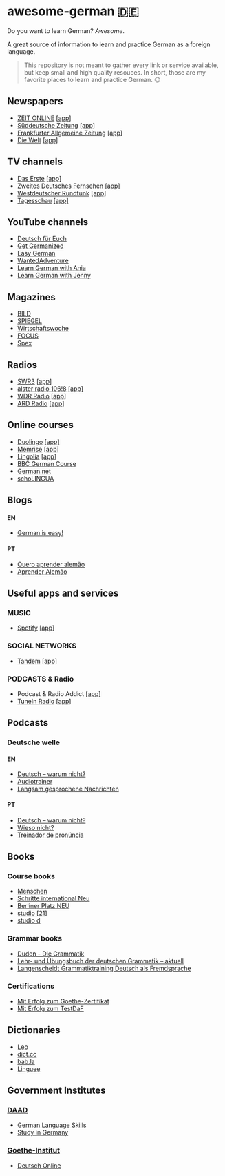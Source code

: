# awesome-german :de:
Do you want to learn German? *Awesome*.

A great source of information to learn and practice German as a foreign language.

> This repository is not meant to gather every link or service available, but keep small and high quality resouces. In short, those are my favorite places to learn and practice German. :wink:

## Newspapers
* [ZEIT ONLINE](http://www.zeit.de/) [\[app\]](https://play.google.com/store/apps/details?id=de.zeit.online)
* [Süddeutsche Zeitung](http://www.sueddeutsche.de/) [\[app\]](https://play.google.com/store/apps/details?id=de.sde.mobile)
* [Frankfurter Allgemeine Zeitung](http://www.faz.net/) [\[app\]](https://play.google.com/store/apps/details?id=net.faz.FAZ)
* [Die Welt](https://www.welt.de/) [\[app\]](https://play.google.com/store/apps/details?id=de.cellular.n24hybrid)

## TV channels
* [Das Erste](http://www.daserste.de/) [\[app\]](https://play.google.com/store/apps/details?id=com.daserste.daserste)
* [Zweites Deutsches Fernsehen](http://www.zdf.de/) [\[app\]](https://play.google.com/store/apps/details?id=com.zdf.android.mediathek)
* [Westdeutscher Rundfunk](http://www1.wdr.de/) [\[app\]](https://play.google.com/store/apps/details?id=de.wdr.ipv)
* [Tagesschau](https://www.tagesschau.de/) [\[app\]](https://play.google.com/store/apps/details?id=de.tagesschau)

## YouTube channels
* [Deutsch für Euch](https://www.youtube.com/user/DeutschFuerEuch)
* [Get Germanized](https://www.youtube.com/user/MeisterLehnsherr)
* [Easy German](https://www.youtube.com/channel/UCbxb2fqe9oNgglAoYqsYOtQ)
* [WantedAdventure](https://www.youtube.com/user/WantedAdventure)
* [Learn German with Ania](https://www.youtube.com/channel/UCZwegPHTG4gvnR0WLzaq5OQ)
* [Learn German with Jenny](https://www.youtube.com/channel/UClBrbJXNh2sFxOuvH4o5H9g)

## Magazines
* [BILD](http://www.bild.de/)
* [SPIEGEL](http://www.spiegel.de/)
* [Wirtschaftswoche](http://www.wiwo.de/)
* [FOCUS](http://www.focus.de/)
* [Spex](http://www.spex.de/)

## Radios
* [SWR3](http://www.swr3.de/) [\[app\]](https://play.google.com/store/apps/details?id=de.swr.swr3radio)
* [alster radio 106!8](http://www.alsterradio.de/) [\[app\]](https://play.google.com/store/apps/details?id=com.skelpo.alsterradio)
* [WDR Radio](http://www1.wdr.de/radio/) [\[app\]](https://play.google.com/store/apps/details?id=de.crowdradio.wdr2)
* [ARD Radio](http://www.ard.de/home/radio/Radio/22550/index.html) [\[app\]](https://play.google.com/store/apps/details?id=de.swr.avp.ard)

## Online courses
* [Duolingo](https://www.duolingo.com/) [\[app\]](https://play.google.com/store/apps/details?id=com.duolingo)
* [Memrise](https://www.memrise.com/) [\[app\]](https://play.google.com/store/apps/details?id=com.memrise.android.memrisecompanion)
* [Lingolia](https://deutsch.lingolia.com/en/) [\[app\]](https://play.google.com/store/apps/details?id=com.lingolia.daily.app)
* [BBC German Course](http://www.bbc.co.uk/languages/german/)
* [German.net](http://german.net/)
* [schoLINGUA](https://www.scholingua.com/en/de/conjugation-trainer)

## Blogs

#### EN
* [German is easy!](https://yourdailygerman.com/)

#### PT
* [Quero aprender alemão](http://www.aprenderalemao.com/)
* [Aprender Alemão](http://www.aprender-alemao.com/index.html)

## Useful apps and services

### MUSIC
* [Spotify](https://spotify.com/) [\[app\]](https://play.google.com/store/apps/details?id=com.spotify.music)

### SOCIAL NETWORKS
* [Tandem](https://www.tandem.net/) [\[app\]](https://play.google.com/store/apps/details?id=net.tandem)

### PODCASTS & Radio
* Podcast & Radio Addict [\[app\]](https://play.google.com/store/apps/details?id=com.bambuna.podcastaddict)
* [TuneIn Radio](http://tunein.com/) [\[app\]](https://play.google.com/store/apps/details?id=tunein.player)

## Podcasts

### Deutsche welle

#### EN
* [Deutsch – warum nicht?](http://www.dw.com/en/learn-german/deutsch-warum-nicht/s-2548)
* [Audiotrainer](http://www.dw.com/en/learn-german/audiotrainer/s-9677)
* [Langsam gesprochene Nachrichten](http://www.dw.com/de/deutsch-lernen/nachrichten/s-8030)

#### PT
* [Deutsch – warum nicht?](http://www.dw.com/pt-br/aprender-alem%C3%A3o/deutsch-warum-nicht/s-2595)
* [Wieso nicht?](http://www.dw.com/pt-br/aprender-alem%C3%A3o/wieso-nicht/s-2596)
* [Treinador de pronúncia](http://www.dw.com/pt-br/aprender-alem%C3%A3o/audiotrainer/s-9667)

## Books

### Course books
* [Menschen](https://www.hueber.de/menschen)
* [Schritte international Neu](https://www.hueber.de/schritte-international-neu)
* [Berliner Platz NEU](http://www.klett-sprachen.de/berliner-platz-neu/r-388/28)
* [studio \[21\]](http://www.cornelsen.de/studio_21/)
* [studio d](http://www.cornelsen.de/studio_d/)

### Grammar books
* [Duden - Die Grammatik](http://www.duden.de/die-grammatik)
* [Lehr- und Übungsbuch der deutschen Grammatik – aktuell](https://shop.hueber.de/de/lb-u-ueb-d-dt-gramm-aktuell.html)
* [Langenscheidt Grammatiktraining Deutsch als Fremdsprache](https://www.langenscheidt.de/Langenscheidt-Grammatiktraining-Deutsch-als-Fremdsprache-Buch-mit-Online-uebungen/978-3-468-34898-3)

### Certifications
* [Mit Erfolg zum Goethe-Zertifikat](http://www.klett-sprachen.de/mit-erfolg-zum-goethe-zertifikat/r-388/174)
* [Mit Erfolg zum TestDaF](http://www.klett-sprachen.de/mit-erfolg-zum-testdaf/r-388/175)

## Dictionaries
* [Leo](https://www.leo.org/)
* [dict.cc](https://www.dict.cc/)
* [bab.la](http://de.bab.la/)
* [Linguee](https://www.linguee.de/)

## Government Institutes

### [DAAD](https://www.daad.org/en/)
* [German Language Skills](https://www.daad.org/en/study-research-in-germany/german-language-skills/)
* [Study in Germany](https://www.daad.org/en/study-research-in-germany/study-in-germany/)

### [Goethe-Institut](https://www.goethe.de/en/index.html)
* [Deutsch Online](http://www.goethe.de/lrn/prj/fer/deindex.htm)
